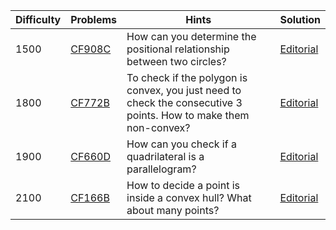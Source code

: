| Difficulty | Problems | Hints | Solution |
| -------- | -------- | -------- | -------- |
| 1500 | [CF908C](https://codeforces.com/problemset/problem/908/C) | How can you determine the positional relationship between two circles? | [Editorial](https://github.com/Yawn-Sean/Daily_CF_Problems/blob/main/daily_problems/2024/03/0323/solution/cf908c.md) |
| 1800 | [CF772B](https://codeforces.com/problemset/problem/772/B) | To check if the polygon is convex, you just need to check the consecutive 3 points. How to make them non-convex? | [Editorial](https://github.com/Yawn-Sean/Daily_CF_Problems/blob/main/daily_problems/2024/03/0318/solution/cf772b.md) |
| 1900 | [CF660D](https://codeforces.com/problemset/problem/660/D) | How can you check if a quadrilateral is a parallelogram? | [Editorial](https://github.com/Yawn-Sean/Daily_CF_Problems/blob/main/daily_problems/2024/03/0315/solution/cf660d.md) |
| 2100 | [CF166B](https://codeforces.com/problemset/problem/166/B) | How to decide a point is inside a convex hull? What about many points? | [Editorial](https://github.com/Yawn-Sean/Daily_CF_Problems/blob/main/daily_problems/2024/03/0313/solution/cf166b.md) |
